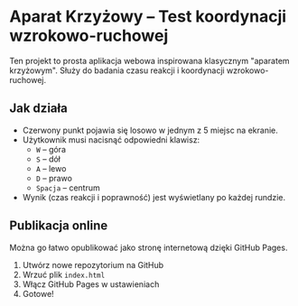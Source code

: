 # Aparat Krzyżowy – Test koordynacji wzrokowo-ruchowej

Ten projekt to prosta aplikacja webowa inspirowana klasycznym "aparatem krzyżowym".
Służy do badania czasu reakcji i koordynacji wzrokowo-ruchowej.

## Jak działa
- Czerwony punkt pojawia się losowo w jednym z 5 miejsc na ekranie.
- Użytkownik musi nacisnąć odpowiedni klawisz:
  - `W` – góra
  - `S` – dół
  - `A` – lewo
  - `D` – prawo
  - `Spacja` – centrum
- Wynik (czas reakcji i poprawność) jest wyświetlany po każdej rundzie.

## Publikacja online
Można go łatwo opublikować jako stronę internetową dzięki GitHub Pages.

1. Utwórz nowe repozytorium na GitHub
2. Wrzuć plik `index.html`
3. Włącz GitHub Pages w ustawieniach
4. Gotowe!